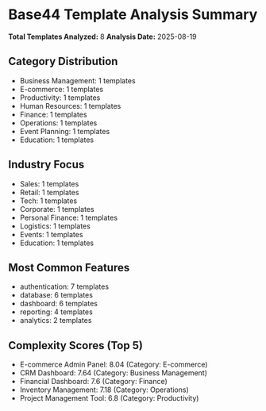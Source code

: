 # Base44 Template Analysis Summary

**Total Templates Analyzed:** 8
**Analysis Date:** 2025-08-19

## Category Distribution
- Business Management: 1 templates
- E-commerce: 1 templates
- Productivity: 1 templates
- Human Resources: 1 templates
- Finance: 1 templates
- Operations: 1 templates
- Event Planning: 1 templates
- Education: 1 templates

## Industry Focus
- Sales: 1 templates
- Retail: 1 templates
- Tech: 1 templates
- Corporate: 1 templates
- Personal Finance: 1 templates
- Logistics: 1 templates
- Events: 1 templates
- Education: 1 templates

## Most Common Features
- authentication: 7 templates
- database: 6 templates
- dashboard: 6 templates
- reporting: 4 templates
- analytics: 2 templates

## Complexity Scores (Top 5)
- E-commerce Admin Panel: 8.04 (Category: E-commerce)
- CRM Dashboard: 7.64 (Category: Business Management)
- Financial Dashboard: 7.6 (Category: Finance)
- Inventory Management: 7.18 (Category: Operations)
- Project Management Tool: 6.8 (Category: Productivity)